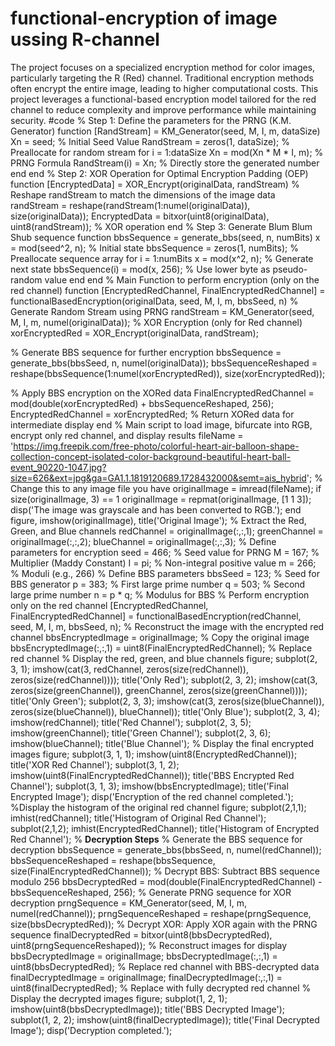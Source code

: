 # functional-encryption of image ussing R-channel
The project focuses on a specialized encryption method for color images, particularly targeting the R (Red) channel. Traditional encryption methods often encrypt the entire image, leading to higher computational costs. This project leverages a functional-based encryption model tailored for the red channel to reduce complexity and improve performance while maintaining security.
#code
% Step 1: Define the parameters for the PRNG (K.M. Generator)
function [RandStream] = KM_Generator(seed, M, I, m, dataSize)
  Xn = seed; % Initial Seed Value
  RandStream = zeros(1, dataSize); % Preallocate for random stream
  for i = 1:dataSize
      Xn = mod(Xn * M * I, m); % PRNG Formula
      RandStream(i) = Xn; % Directly store the generated number
  end
end
% Step 2: XOR Operation for Optimal Encryption Padding (OEP)
function [EncryptedData] = XOR_Encrypt(originalData, randStream)
  % Reshape randStream to match the dimensions of the image data
  randStream = reshape(randStream(1:numel(originalData)), size(originalData));
  EncryptedData = bitxor(uint8(originalData), uint8(randStream)); % XOR operation
end
% Step 3: Generate Blum Blum Shub sequence
function bbsSequence = generate_bbs(seed, n, numBits)
   x = mod(seed^2, n); % Initial state
   bbsSequence = zeros(1, numBits); % Preallocate sequence array
   for i = 1:numBits
       x = mod(x^2, n); % Generate next state
       bbsSequence(i) = mod(x, 256); % Use lower byte as pseudo-random value
   end
end
% Main Function to perform encryption (only on the red channel)
function [EncryptedRedChannel, FinalEncryptedRedChannel] = functionalBasedEncryption(originalData, seed, M, I, m, bbsSeed, n)
  % Generate Random Stream using PRNG
  randStream = KM_Generator(seed, M, I, m, numel(originalData));
  % XOR Encryption (only for Red channel)
  xorEncryptedRed = XOR_Encrypt(originalData, randStream);
 
  % Generate BBS sequence for further encryption
  bbsSequence = generate_bbs(bbsSeed, n, numel(originalData));
  bbsSequenceReshaped = reshape(bbsSequence(1:numel(xorEncryptedRed)), size(xorEncryptedRed));
 
  % Apply BBS encryption on the XORed data
  FinalEncryptedRedChannel = mod(double(xorEncryptedRed) + bbsSequenceReshaped, 256);
  EncryptedRedChannel = xorEncryptedRed; % Return XORed data for intermediate display
end
% Main script to load image, bifurcate into RGB, encrypt only red channel, and display results
fileName = 'https://img.freepik.com/free-photo/colorful-heart-air-balloon-shape-collection-concept-isolated-color-background-beautiful-heart-ball-event_90220-1047.jpg?size=626&ext=jpg&ga=GA1.1.1819120689.1728432000&semt=ais_hybrid'; % Change this to any image file you have
originalImage = imread(fileName);
if size(originalImage, 3) == 1
  originalImage = repmat(originalImage, [1 1 3]);
  disp('The image was grayscale and has been converted to RGB.');
end
figure, imshow(originalImage), title('Original Image');
% Extract the Red, Green, and Blue channels
redChannel = originalImage(:,:,1);
greenChannel = originalImage(:,:,2);
blueChannel = originalImage(:,:,3);
% Define parameters for encryption
seed = 466; % Seed value for PRNG
M = 167;    % Multiplier (Maddy Constant)
I = pi;     % Non-integral positive value
m = 266;    % Moduli (e.g., 266)
% Define BBS parameters
bbsSeed = 123; % Seed for BBS generator
p = 383; % First large prime number
q = 503; % Second large prime number
n = p * q; % Modulus for BBS
% Perform encryption only on the red channel
[EncryptedRedChannel, FinalEncryptedRedChannel] = functionalBasedEncryption(redChannel, seed, M, I, m, bbsSeed, n);
% Reconstruct the image with the encrypted red channel
bbsEncryptedImage = originalImage; % Copy the original image
bbsEncryptedImage(:,:,1) = uint8(FinalEncryptedRedChannel); % Replace red channel
% Display the red, green, and blue channels
figure;
subplot(2, 3, 1); imshow(cat(3, redChannel, zeros(size(redChannel)), zeros(size(redChannel)))); title('Only Red');
subplot(2, 3, 2); imshow(cat(3, zeros(size(greenChannel)), greenChannel, zeros(size(greenChannel)))); title('Only Green');
subplot(2, 3, 3); imshow(cat(3, zeros(size(blueChannel)), zeros(size(blueChannel)), blueChannel)); title('Only Blue');
subplot(2, 3, 4); imshow(redChannel); title('Red Channel');
subplot(2, 3, 5); imshow(greenChannel); title('Green Channel');
subplot(2, 3, 6); imshow(blueChannel); title('Blue Channel');
% Display the final encrypted images
figure;
subplot(3, 1, 1); imshow(uint8(EncryptedRedChannel)); title('XOR Red Channel');
subplot(3, 1, 2); imshow(uint8(FinalEncryptedRedChannel)); title('BBS Encrypted Red Channel');
subplot(3, 1, 3); imshow(bbsEncryptedImage); title('Final Encrypted Image');
disp('Encryption of the red channel completed.');
%Display the histogram of the original red channel
figure;
subplot(2,1,1);
imhist(redChannel);
title('Histogram of Original Red Channel');
subplot(2,1,2);
imhist(EncryptedRedChannel);
title('Histogram of Encrypted Red Channel');
% **Decryption Steps**
% Generate the BBS sequence for decryption
bbsSequence = generate_bbs(bbsSeed, n, numel(redChannel));
bbsSequenceReshaped = reshape(bbsSequence, size(FinalEncryptedRedChannel));
% Decrypt BBS: Subtract BBS sequence modulo 256
bbsDecryptedRed = mod(double(FinalEncryptedRedChannel) - bbsSequenceReshaped, 256);
% Generate PRNG sequence for XOR decryption
prngSequence = KM_Generator(seed, M, I, m, numel(redChannel));
prngSequenceReshaped = reshape(prngSequence, size(bbsDecryptedRed));
% Decrypt XOR: Apply XOR again with the PRNG sequence
finalDecryptedRed = bitxor(uint8(bbsDecryptedRed), uint8(prngSequenceReshaped));
% Reconstruct images for display
bbsDecryptedImage = originalImage;
bbsDecryptedImage(:,:,1) = uint8(bbsDecryptedRed); % Replace red channel with BBS-decrypted data
finalDecryptedImage = originalImage;
finalDecryptedImage(:,:,1) = uint8(finalDecryptedRed); % Replace with fully decrypted red channel
% Display the decrypted images
figure;
subplot(1, 2, 1);
imshow(uint8(bbsDecryptedImage));
title('BBS Decrypted Image');
subplot(1, 2, 2);
imshow(uint8(finalDecryptedImage));
title('Final Decrypted Image');
disp('Decryption completed.');
